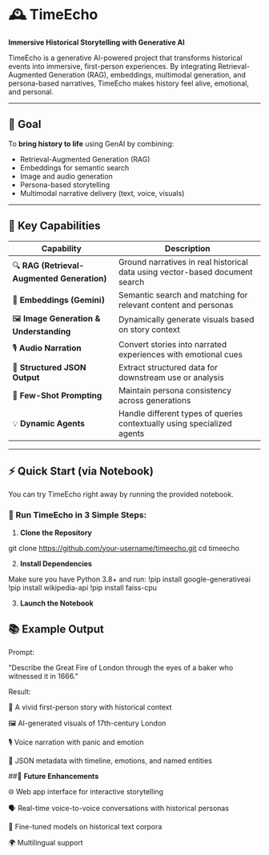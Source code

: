 # 🕰️ TimeEcho

**Immersive Historical Storytelling with Generative AI**

TimeEcho is a generative AI-powered project that transforms historical events into immersive, first-person experiences. By integrating Retrieval-Augmented Generation (RAG), embeddings, multimodal generation, and persona-based narratives, TimeEcho makes history feel alive, emotional, and personal.

---

## 🌟 Goal

To **bring history to life** using GenAI by combining:

- Retrieval-Augmented Generation (RAG)
- Embeddings for semantic search
- Image and audio generation
- Persona-based storytelling
- Multimodal narrative delivery (text, voice, visuals)

---

## 🔑 Key Capabilities

| Capability                          | Description                                                                 |
|-------------------------------------|-----------------------------------------------------------------------------|
| 🔍 **RAG (Retrieval-Augmented Generation)** | Ground narratives in real historical data using vector-based document search |
| 🧠 **Embeddings (Gemini)**          | Semantic search and matching for relevant content and personas              |
| 🖼️ **Image Generation & Understanding** | Dynamically generate visuals based on story context                         |
| 🎙️ **Audio Narration**              | Convert stories into narrated experiences with emotional cues               |
| 🧾 **Structured JSON Output**       | Extract structured data for downstream use or analysis                      |
| 🔁 **Few-Shot Prompting**           | Maintain persona consistency across generations                             |
| 💡 **Dynamic Agents**               | Handle different types of queries contextually using specialized agents     |

---

## ⚡ Quick Start (via Notebook)

You can try TimeEcho right away by running the provided notebook.

### 🧪 Run TimeEcho in 3 Simple Steps:

1. **Clone the Repository**
   
git clone https://github.com/your-username/timeecho.git
cd timeecho

2. **Install Dependencies**

Make sure you have Python 3.8+ and run:
!pip install google-generativeai 
!pip install wikipedia-api
!pip install faiss-cpu

3. **Launch the Notebook**

## 📚 **Example Output**
Prompt:

"Describe the Great Fire of London through the eyes of a baker who witnessed it in 1666."

Result:

📝 A vivid first-person story with historical context

🖼️ AI-generated visuals of 17th-century London

🎙️ Voice narration with panic and emotion

🧾 JSON metadata with timeline, emotions, and named entities

##🚀 **Future Enhancements**

🌐 Web app interface for interactive storytelling

🗣️ Real-time voice-to-voice conversations with historical personas

🧠 Fine-tuned models on historical text corpora

🌍 Multilingual support
